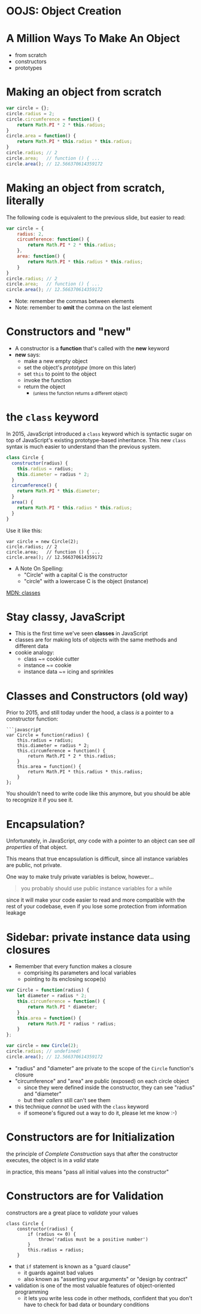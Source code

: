 # OOJS: Object Creation

# A Million Ways To Make An Object

* from scratch
* constructors
* prototypes

# Making an object from scratch

```javascript
var circle = {};
circle.radius = 2;
circle.circumference = function() {
    return Math.PI * 2 * this.radius;
}
circle.area = function() {
    return Math.PI * this.radius * this.radius;
}
circle.radius; // 2
circle.area;   // function () { ...
circle.area(); // 12.566370614359172
```

# Making an object from scratch, literally

The following code is equivalent to the previous slide, but easier to read:

```javascript
var circle = {
    radius: 2,
    circumference: function() {
        return Math.PI * 2 * this.radius;
    },
    area: function() {
        return Math.PI * this.radius * this.radius;
    }
}
circle.radius; // 2
circle.area;   // function () { ...
circle.area(); // 12.566370614359172
```
* Note: remember the commas between elements
* Note: remember to **omit** the comma on the last element

# Constructors and "new"

* A constructor is a **function** that's called with the **new** keyword
* **new** says:
  * make a new empty object
  * set the object's *prototype* (more on this later)
  * set `this` to point to the object
  * invoke the function
  * return the object
      * <small> (unless the function returns a different object) </small>

# the `class` keyword

In 2015, JavaScript introduced a `class` keyword which is syntactic sugar on top of JavaScript's existing prototype-based inheritance. This new `class` syntax is much easier to understand than the previous system.

```js
class Circle {
  constructor(radius) {
    this.radius = radius;
    this.diameter = radius * 2;
  }
  circumference() {
    return Math.PI * this.diameter;
  }
  area() {
    return Math.PI * this.radius * this.radius;
  }
}
```

Use it like this:

    var circle = new Circle(2);
    circle.radius; // 2
    circle.area;   // function () { ...
    circle.area(); // 12.566370614359172

* A Note On Spelling:
  * "Circle" with a capital C is the constructor
  * "circle" with a lowercase C is the object (instance)

[MDN: classes](https://developer.mozilla.org/en-US/docs/Web/JavaScript/Reference/Classes)

# Stay classy, JavaScript

* This is the first time we've seen **classes** in JavaScript
* classes are for making lots of objects with the same methods and different data
* cookie analogy:
  * class ~= cookie cutter
  * instance ~= cookie
  * instance data ~= icing and sprinkles

# Classes and Constructors (old way)

Prior to 2015, and still today under the hood, a class *is* a pointer to a constructor function:

    ```javascript
    var Circle = function(radius) {
        this.radius = radius;
        this.diameter = radius * 2;
        this.circumference = function() {
            return Math.PI * 2 * this.radius;
        }
        this.area = function() {
            return Math.PI * this.radius * this.radius;
        }
    };

You shouldn't need to write code like this anymore, but you should be able to recognize it if you see it.

# Encapsulation?

Unfortunately, in JavaScript, *any* code with a pointer to an object can see *all properties* of that object.

This means that true encapsulation is difficult, since all instance variables are public, not private.

One way to make truly private variables is below, however...

> you probably should use public instance variables for a while 

since it will make your code easier to read and more compatible with the rest of your codebase, even if you lose some protection from information leakage

# Sidebar: private instance data using closures

* Remember that every function makes a closure
  * comprising its parameters and local variables
  * pointing to its enclosing scope(s)

```javascript
var Circle = function(radius) {
    let diameter = radius * 2;
    this.circumference = function() {
        return Math.PI * diameter;
    }
    this.area = function() {
        return Math.PI * radius * radius;
    }
};

var circle = new Circle(2);
circle.radius; // undefined!
circle.area(); // 12.566370614359172
```

* "radius" and "diameter" are private to the scope of the `Circle` function's closure
* "circumference" and "area" are public (exposed) on each circle object
  * since they were defined inside the constructor, they can see "radius" and "diameter"
  * but their *callers* still can't see them
* this technique *cannot* be used with the `class` keyword
  * if someone's figured out a way to do it, please let me know :-)

# Constructors are for Initialization

the principle of *Complete Construction* says that after the constructor executes, the object is in a *valid* state

in practice, this means "pass all initial values into the constructor"

# Constructors are for Validation

constructors are a great place to *validate* your values

```
class Circle {
    constructor(radius) {
        if (radius <= 0) {
            throw('radius must be a positive number')
        }
        this.radius = radius;
    }
```

* that `if` statement is known as a "guard clause"
  * it guards against bad values
  * also known as "asserting your arguments" or "design by contract"
* validation is one of the most valuable features of object-oriented programming
  * it lets you write less code in other methods, confident that you don't have to check for bad data or boundary conditions

